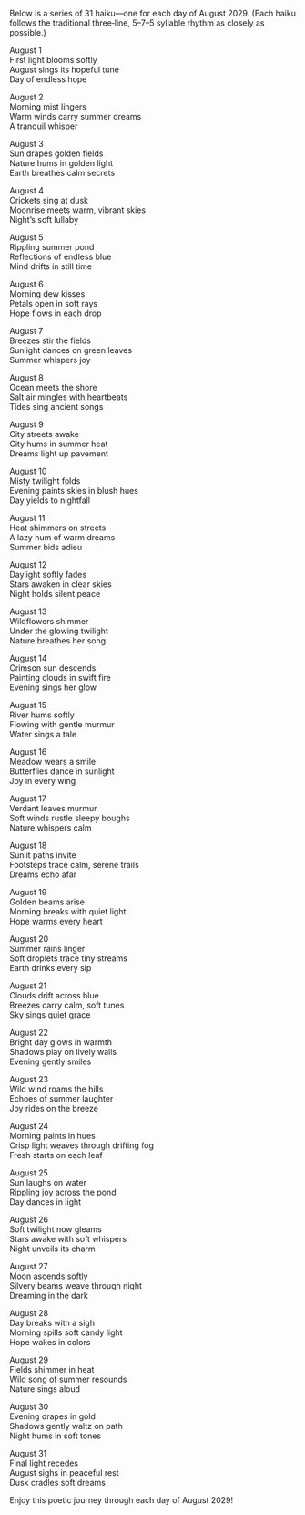 Below is a series of 31 haiku—one for each day of August 2029. (Each haiku follows the traditional three‐line, 5–7–5 syllable rhythm as closely as possible.)

August 1  
First light blooms softly  
August sings its hopeful tune  
Day of endless hope

August 2  
Morning mist lingers  
Warm winds carry summer dreams  
A tranquil whisper

August 3  
Sun drapes golden fields  
Nature hums in golden light  
Earth breathes calm secrets

August 4  
Crickets sing at dusk  
Moonrise meets warm, vibrant skies  
Night’s soft lullaby

August 5  
Rippling summer pond  
Reflections of endless blue  
Mind drifts in still time

August 6  
Morning dew kisses  
Petals open in soft rays  
Hope flows in each drop

August 7  
Breezes stir the fields  
Sunlight dances on green leaves  
Summer whispers joy

August 8  
Ocean meets the shore  
Salt air mingles with heartbeats  
Tides sing ancient songs

August 9  
City streets awake  
City hums in summer heat  
Dreams light up pavement

August 10  
Misty twilight folds  
Evening paints skies in blush hues  
Day yields to nightfall

August 11  
Heat shimmers on streets  
A lazy hum of warm dreams  
Summer bids adieu

August 12  
Daylight softly fades  
Stars awaken in clear skies  
Night holds silent peace

August 13  
Wildflowers shimmer  
Under the glowing twilight  
Nature breathes her song

August 14  
Crimson sun descends  
Painting clouds in swift fire  
Evening sings her glow

August 15  
River hums softly  
Flowing with gentle murmur  
Water sings a tale

August 16  
Meadow wears a smile  
Butterflies dance in sunlight  
Joy in every wing

August 17  
Verdant leaves murmur  
Soft winds rustle sleepy boughs  
Nature whispers calm

August 18  
Sunlit paths invite  
Footsteps trace calm, serene trails  
Dreams echo afar

August 19  
Golden beams arise  
Morning breaks with quiet light  
Hope warms every heart

August 20  
Summer rains linger  
Soft droplets trace tiny streams  
Earth drinks every sip

August 21  
Clouds drift across blue  
Breezes carry calm, soft tunes  
Sky sings quiet grace

August 22  
Bright day glows in warmth  
Shadows play on lively walls  
Evening gently smiles

August 23  
Wild wind roams the hills  
Echoes of summer laughter  
Joy rides on the breeze

August 24  
Morning paints in hues  
Crisp light weaves through drifting fog  
Fresh starts on each leaf

August 25  
Sun laughs on water  
Rippling joy across the pond  
Day dances in light

August 26  
Soft twilight now gleams  
Stars awake with soft whispers  
Night unveils its charm

August 27  
Moon ascends softly  
Silvery beams weave through night  
Dreaming in the dark

August 28  
Day breaks with a sigh  
Morning spills soft candy light  
Hope wakes in colors

August 29  
Fields shimmer in heat  
Wild song of summer resounds  
Nature sings aloud

August 30  
Evening drapes in gold  
Shadows gently waltz on path  
Night hums in soft tones

August 31  
Final light recedes  
August sighs in peaceful rest  
Dusk cradles soft dreams

Enjoy this poetic journey through each day of August 2029!
